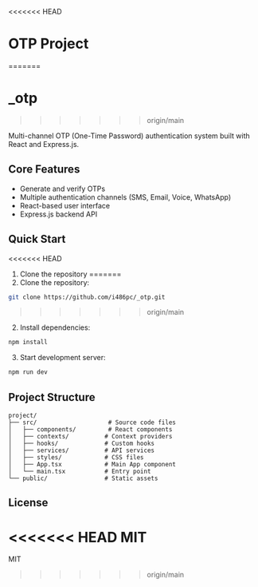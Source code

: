 <<<<<<< HEAD
# OTP Project
=======
# _otp
>>>>>>> origin/main

Multi-channel OTP (One-Time Password) authentication system built with React and Express.js.

## Core Features

- Generate and verify OTPs
- Multiple authentication channels (SMS, Email, Voice, WhatsApp)
- React-based user interface
- Express.js backend API

## Quick Start

<<<<<<< HEAD
1. Clone the repository
=======
1. Clone the repository:
```bash
git clone https://github.com/i486pc/_otp.git
```
>>>>>>> origin/main
2. Install dependencies:
```bash
npm install
```
3. Start development server:
```bash
npm run dev
```

## Project Structure

```
project/
├── src/                    # Source code files
│   ├── components/         # React components
│   ├── contexts/          # Context providers
│   ├── hooks/             # Custom hooks
│   ├── services/          # API services
│   ├── styles/            # CSS files
│   ├── App.tsx            # Main App component
│   └── main.tsx           # Entry point
└── public/                # Static assets
```

## License

<<<<<<< HEAD
MIT
=======
MIT

>>>>>>> origin/main
